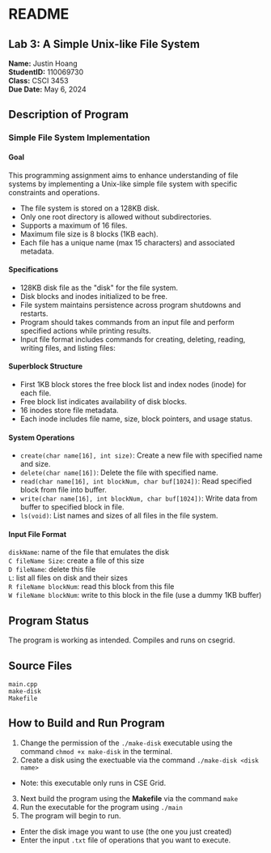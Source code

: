 # README

## Lab 3: A Simple Unix-like File System

**Name:** Justin Hoang  
**StudentID:** 110069730  
**Class:** CSCI 3453  
**Due Date:** May 6, 2024  

## Description of Program
### Simple File System Implementation

#### Goal
This programming assignment aims to enhance understanding of file systems by implementing a Unix-like simple file system with specific constraints and operations.
- The file system is stored on a 128KB disk.
- Only one root directory is allowed without subdirectories.
- Supports a maximum of 16 files.
- Maximum file size is 8 blocks (1KB each).
- Each file has a unique name (max 15 characters) and associated metadata.

#### Specifications
- 128KB disk file as the "disk" for the file system.
- Disk blocks and inodes initialized to be free.
- File system maintains persistence across program shutdowns and restarts.
- Program should takes commands from an input file and perform specified actions while printing results.
- Input file format includes commands for creating, deleting, reading, writing files, and listing files:

#### Superblock Structure
- First 1KB block stores the free block list and index nodes (inode) for each file.
- Free block list indicates availability of disk blocks.
- 16 inodes store file metadata.
- Each inode includes file name, size, block pointers, and usage status.

#### System Operations
- `create(char name[16], int size)`: Create a new file with specified name and size.
- `delete(char name[16])`: Delete the file with specified name.
- `read(char name[16], int blockNum, char buf[1024])`: Read specified block from file into buffer.
- `write(char name[16], int blockNum, char buf[1024])`: Write data from buffer to specified block in file.
- `ls(void)`: List names and sizes of all files in the file system.
  
#### Input File Format
`diskName`: name of the file that emulates the disk   
`C fileName Size`: create a file of this size  
`D fileName`: delete this file  
`L`: list all files on disk and their sizes  
`R fileName blockNum`: read this block from this file  
`W fileName blockNum`: write to this block in the file (use a dummy 1KB buffer)  

## Program Status
The program is working as intended. Compiles and runs on csegrid.

## Source Files
`main.cpp`  
`make-disk`  
`Makefile`  

## How to Build and Run Program
1. Change the permission of the `./make-disk` executable using the command `chmod +x make-disk` in the terminal.
2. Create a disk using the exectuable via the command `./make-disk <disk name>`
- Note: this executable only runs in CSE Grid.
3. Next build the program using the **Makefile** via the command `make`
4. Run the executable for the program using `./main`
5. The program will begin to run.
- Enter the disk image you want to use (the one you just created)
- Enter the input `.txt` file of operations that you want to execute.
